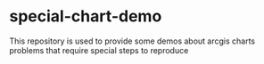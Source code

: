 # special-chart-demo
This repository is used to provide some demos about arcgis charts problems that require special steps to reproduce
